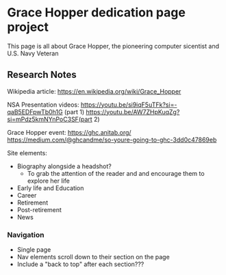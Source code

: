# Grace Hopper dedication page project
This page is all about Grace Hopper, the pioneering computer sicentist and U.S. Navy Veteran

## Research Notes
Wikipedia article: https://en.wikipedia.org/wiki/Grace_Hopper

NSA Presentation  videos: 
https://youtu.be/si9iqF5uTFk?si=-qaB5EDFpwTb0h1G (part 1)
https://youtu.be/AW7ZHpKuqZg?si=mPdz5kmNYnPoC3SF(part 2)

Grace Hopper event: https://ghc.anitab.org/
https://medium.com/@ghcandme/so-youre-going-to-ghc-3dd0c47869eb

Site elements:
- Biography alongside a headshot? 
    - To grab the attention of the reader and and encourage them to explore her life
- Early life and Education
- Career
- Retirement
- Post-retirement
- News

### Navigation
- Single page
- Nav elements scroll down to their section on the page
- Include a "back to top" after each section???

